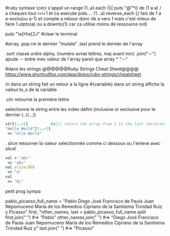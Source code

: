 #ruby syntaxe
\ceci s'appel un range
(1..a).each {|i| puts "@"*i}			de (1 a a) / a chaques tour i=i+1 et ca execute puts....
(1...a).reverse_each {} 	fais de 1 a a-exclu(ou a-1) et compte a rebour donc de a vers 1
mais c'est mieux de faire
1.utpto(a) ou a.downto(1) car ca utilise moins de ressource ordi

puts "\e[H\e[2J"    #clear le terminal






#array
.pop 	rm le dernier "mutate"
.last 	prend le dernier de l'array

.sort classe ordre alpha, (numéro avnat lettres, maj avant min)
.join("--") ajoute -- entre mes valeur de l'array    pareil que array * "--"





#dans les strings
@@@@@@Ruby Strings Cheat Sheet@@@@
https://www.shortcutfoo.com/app/dojos/ruby-strings/cheatsheet


/n dans un string fait un retour a la ligne
 #{variable} dans un string affiche la valeur.to_s de la variable

.chr retourne la première lettre


selectionne le string entre les index défini (inclusive or exclusive pour le dernier (..)(...))
```ruby 
str[1..-1] 			#Will return the array from 1 to the last character.
"Hello World"[1..-1]
 => "ello World" 
 ```




. slice retourner la valeur selectionnée comme ci dessous ou l'enleve avec slice!
```ruby
val = "abc"
 => "abc" 
val.slice!(0)
 => "a" 
val
 => "bc"
 ```





petit prog sympa

pablo_picasso_full_name = "Pablo Diego José Francisco de Paula Juan Nepomuceno María de los Remedios Cipriano de la Santísima Trinidad Ruiz y Picasso"
first, *other_names, last = pablo_picasso_full_name.split
first.join(" ")       #=> "Pablo"
other_names.join(" ") #=> "Diego José Francisco de Paula Juan Nepomuceno María de los Remedios Cipriano de la Santísima Trinidad Ruiz y" 
last.join(" ")        #=> "Picasso"


